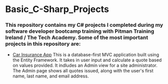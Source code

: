 # Basic_C-Sharp_Projects

### This repository contains my C# projects I completed during my software developer bootcamp training with Pitman Training Ireland / The Tech Academy. Some of the most important projects in this repository are:

* [Car Insurance App](https://github.com/Jo1910/Basic_C-Sharp_Projects/tree/master/Car%20Insurance%20App) This is a database-first MVC application built using the Entity Framework. It takes in user input and calculate a quote based on values provided. It indludes an Admin view for a site administrator. The Admin page shows all quotes issued, along with the user's first name, last name, and email address.
